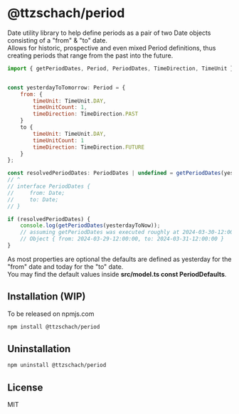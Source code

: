 # @ttzschach/period

Date utility library to help define periods as a pair of two Date objects consisting of a "from" & "to" date.\
Allows for historic, prospective and even mixed Period definitions, thus creating periods that range from the past into the future.

````js
import { getPeriodDates, Period, PeriodDates, TimeDirection, TimeUnit } from "@ttzschach/period";


const yesterdayToTomorrow: Period = {
    from: {
        timeUnit: TimeUnit.DAY,
        timeUnitCount: 1,
        timeDirection: TimeDirection.PAST
    }
    to {
        timeUnit: TimeUnit.DAY,
        timeUnitCount: 1
        timeDirection: TimeDirection.FUTURE
    }
};

const resolvedPeriodDates: PeriodDates | undefined = getPeriodDates(yesterdayToNow);
// ^
// interface PeriodDates {
//     from: Date;
//     to: Date;
// }

if (resolvedPeriodDates) {
    console.log(getPeriodDates(yesterdayToNow));
    // assuming getPeriodDates was executed roughly at 2024-03-30-12:00:00 it would output the following:
    // Object { from: 2024-03-29-12:00:00, to: 2024-03-31-12:00:00 }
}
````

As most properties are optional the defaults are defined as yesterday for the "from" date and today for the "to" date.\
You may find the default values inside **src/model.ts const PeriodDefaults**.

## Installation (WIP)

To be released on npmjs.com

````bash
npm install @ttzschach/period
````

## Uninstallation

````bash
npm uninstall @ttzschach/period
````

## License

MIT
